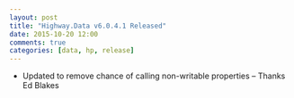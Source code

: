 ```yaml
---
layout: post
title: "Highway.Data v6.0.4.1 Released"
date: 2015-10-20 12:00
comments: true
categories: [data, hp, release]
---
```


* Updated to remove chance of calling non-writable properties – Thanks Ed Blakes
